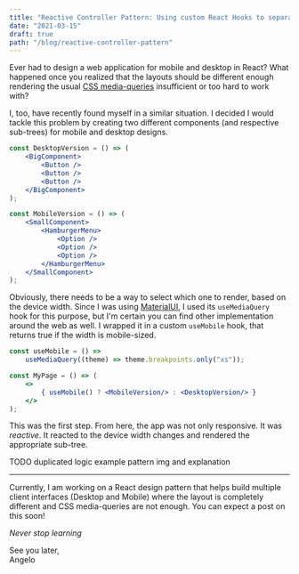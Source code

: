 ```yaml
---
title: "Reactive Controller Pattern: Using custom React Hooks to separate the Business Logic from the View"
date: "2021-03-15"
draft: true
path: "/blog/reactive-controller-pattern"
---
```


Ever had to design a web application for mobile and desktop in React? What happened once you realized that the layouts should be different enough rendering the usual [CSS media-queries](https://developer.mozilla.org/en-US/docs/Web/CSS/Media_Queries) insufficient or too hard to work with?
<!-- end_excerpt -->
I, too, have recently found myself in a similar situation. I decided I would tackle this problem by creating two different components (and respective sub-trees) for mobile and desktop designs.

```jsx
const DesktopVersion = () => (
    <BigComponent>
        <Button />
        <Button />
        <Button />
    </BigComponent>
);

const MobileVersion = () => (
    <SmallComponent>
        <HamburgerMenu>
            <Option />
            <Option />
            <Option />
        </HamburgerMenu>
    </SmallComponent>
);
```

Obviously, there needs to be a way to select which one to render, based on the device width. Since I was using [MaterialUI](https://material-ui.com/), I used its `useMediaQuery` hook for this purpose, but I'm certain you can find other implementation around the web as well. I wrapped it in a custom `useMobile` hook, that returns true if the width is mobile-sized.

```jsx
const useMobile = () => 
    useMediaQuery((theme) => theme.breakpoints.only("xs"));

const MyPage = () => (
    <>
        { useMobile() ? <MobileVersion/> : <DesktopVersion/> }
    </>
);
```

This was the first step. From here, the app was not only responsive. It was *reactive*. It reacted to the device width changes and rendered the appropriate sub-tree.

TODO duplicated logic example
pattern img and explanation

---

Currently, I am working on a React design pattern that helps build multiple client interfaces (Desktop and Mobile) where the layout is completely different and CSS media-queries are not enough. You can expect a post on this soon!

*Never stop learning*

See you later,
<br>
Angelo








